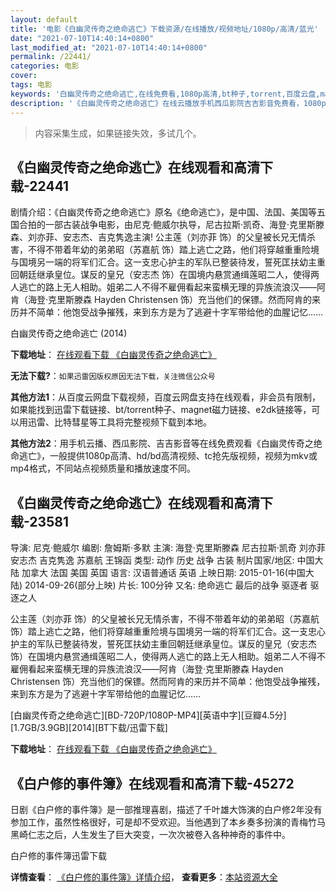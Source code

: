 ```yaml
---
layout: default
title: '电影《白幽灵传奇之绝命逃亡》下载资源/在线播放/视频地址/1080p/高清/蓝光'
date: "2021-07-10T14:40:14+0800"
last_modified_at: "2021-07-10T14:40:14+0800"
permalink: /22441/
categories: 电影
cover:
tags: 电影
keywords: '白幽灵传奇之绝命逃亡,在线免费看,1080p高清,bt种子,torrent,百度云盘,magnet,磁力链,迅雷下载资源'
description: '《白幽灵传奇之绝命逃亡》在线云播放手机西瓜影院吉吉影音免费看，1080p高清bd/hd未删减完整版和tc抢先枪版，mkv/mp4格式，附带bt/torrent种子、magnet/磁力链、百度云盘、网盘资源迅雷下载链接'
---
```


>内容采集生成，如果链接失效，多试几个。


## 《白幽灵传奇之绝命逃亡》在线观看和高清下载-22441

剧情介绍：《白幽灵传奇之绝命逃亡》原名《绝命逃亡》，是中国、法国、美国等五国合拍的一部古装战争电影，由尼克·鲍威尔执导，尼古拉斯·凯奇、海登·克里斯滕森、刘亦菲、安志杰、吉克隽逸主演! 公主莲（刘亦菲 饰）的父皇被长兄无情杀害，不得不带着年幼的弟弟昭（苏嘉航 饰）踏上逃亡之路，他们将穿越重重险境与国境另一端的将军们汇合。这一支忠心护主的军队已整装待发，誓死匡扶幼主重回朝廷继承皇位。谋反的皇兄（安志杰 饰）在国境内悬赏通缉莲昭二人，使得两人逃亡的路上无人相助。姐弟二人不得不雇佣看起来蛮横无理的异族流浪汉——阿肯（海登·克里斯滕森 Hayden Christensen 饰）充当他们的保镖。然而阿肯的来历并不简单：他饱受战争摧残，来到东方是为了逃避十字军带给他的血腥记忆……


白幽灵传奇之绝命逃亡 (2014)

**下载地址**： [在线观看下载 《白幽灵传奇之绝命逃亡》](https://www.btbtdy.me/btdy/dy485.html) 


**无法下载?**：`如果迅雷因版权原因无法下载，关注微信公众号 `

**其他方法1**：从百度云网盘下载视频，百度云网盘支持在线观看，非会员有限制，如果能找到迅雷下载链接、bt/torrent种子、magnet磁力链接、e2dk链接等，可以用迅雷、比特彗星等工具将完整视频下载到本地。

**其他方法2**：用手机云播、西瓜影院、吉吉影音等在线免费观看《白幽灵传奇之绝命逃亡》，一般提供1080p高清、hd/bd高清视频、tc抢先版视频，视频为mkv或mp4格式，不同站点视频质量和播放速度不同。


## 《白幽灵传奇之绝命逃亡》在线观看和高清下载-23581

导演: 尼克·鲍威尔 编剧: 詹姆斯·多默 主演: 海登·克里斯滕森 尼古拉斯·凯奇 刘亦菲 安志杰 吉克隽逸 苏嘉航 王锦函 类型: 动作 历史 战争 古装 制片国家/地区: 中国大陆 加拿大 法国 美国 英国 语言: 汉语普通话 英语 上映日期: 2015-01-16(中国大陆) 2014-09-26(部分上映) 片长: 100分钟 又名: 绝命逃亡 最后的战争 驱逐者 驱逐之人

公主莲（刘亦菲 饰）的父皇被长兄无情杀害，不得不带着年幼的弟弟昭（苏嘉航 饰）踏上逃亡之路，他们将穿越重重险境与国境另一端的将军们汇合。这一支忠心护主的军队已整装待发，誓死匡扶幼主重回朝廷继承皇位。谋反的皇兄（安志杰 饰）在国境内悬赏通缉莲昭二人，使得两人逃亡的路上无人相助。姐弟二人不得不雇佣看起来蛮横无理的异族流浪汉——阿肯（海登·克里斯滕森 Hayden Christensen 饰）充当他们的保镖。然而阿肯的来历并不简单：他饱受战争摧残，来到东方是为了逃避十字军带给他的血腥记忆……


[白幽灵传奇之绝命逃亡][BD-720P/1080P-MP4][英语中字][豆瓣4.5分][1.7GB/3.9GB][2014][BT下载/迅雷下载]

**下载地址**： [在线观看下载 《白幽灵传奇之绝命逃亡》](https://www.btdx8.com/torrent/outcast_2014.html) 


## 《白户修的事件簿》在线观看和高清下载-45272

日剧《白户修的事件簿》是一部推理喜剧，描述了千叶雄大饰演的白户修2年没有参加工作，虽然性格很好，可是却不受欢迎。当他遇到了本乡奏多扮演的青梅竹马黑崎仁志之后，人生发生了巨大突变，一次次被卷入各种神奇的事件中。


白户修的事件簿迅雷下载

**详情查看**： [《白户修的事件簿》详情介绍](/movie/45272/)， **查看更多**：[本站资源大全](/movie/t/all/)

